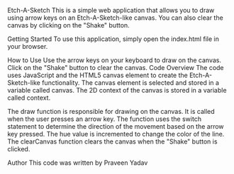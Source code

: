 Etch-A-Sketch
This is a simple web application that allows you to draw using arrow keys on an Etch-A-Sketch-like canvas. You can also clear the canvas by clicking on the "Shake" button.

Getting Started
To use this application, simply open the index.html file in your browser.

How to Use
Use the arrow keys on your keyboard to draw on the canvas.
Click on the "Shake" button to clear the canvas.
Code Overview
The code uses JavaScript and the HTML5 canvas element to create the Etch-A-Sketch-like functionality. The canvas element is selected and stored in a variable called canvas. The 2D context of the canvas is stored in a variable called context.

The draw function is responsible for drawing on the canvas. It is called when the user presses an arrow key. The function uses the switch statement to determine the direction of the movement based on the arrow key pressed. The hue value is incremented to change the color of the line. The clearCanvas function clears the canvas when the "Shake" button is clicked.

Author
This code was written by Praveen Yadav
